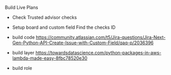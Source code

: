 
Build Live Plans 

* Check Trusted advisor checks 

* Setup board and custom field 
Find the checks ID


* build code
https://community.atlassian.com/t5/Jira-questions/Jira-Next-Gen-Python-API-Create-Issue-with-Custom-Field/qaq-p/2036396


* build layer
https://towardsdatascience.com/python-packages-in-aws-lambda-made-easy-8fbc78520e30


* build role
